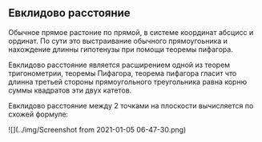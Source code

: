 ## Евклидово расстояние
Обычное прямое растоние по прямой, в системе координат абсцисс и ординат.
По сути это выстраивание обычного прямоугоьника и нахождение длинны
гипотенузы при помощи теоремы пифагора.

Евклидово расстояние является расширением одной из теорем тригонометрии, 
теоремы Пифагора, теорема пифагора гласит что длинна третьей стороны
прямоугольного треугольника равна корню суммы квадратов эти двух катетов.

Евклидово расстояние между 2 точками на плоскости вычисляется по схожей 
формуле:

![](../img/Screenshot from 2021-01-05 06-47-30.png)
















